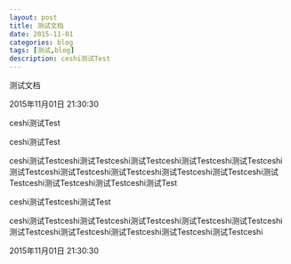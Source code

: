 ```yaml
---
layout: post
title: 测试文档
date: 2015-11-01
categories: blog
tags: [测试,blog]
description: ceshi测试Test
---
```


测试文档

2015年11月01日 21:30:30

ceshi测试Test

ceshi测试Test

ceshi测试Testceshi测试Testceshi测试Testceshi测试Testceshi测试Testceshi测试Testceshi测试Testceshi测试Testceshi测试Testceshi测试Testceshi测试Testceshi测试Testceshi测试Testceshi测试Test

ceshi测试Testceshi测试Test

ceshi测试Testceshi测试Testceshi测试Testceshi测试Testceshi测试Testceshi测试Testceshi测试Testceshi测试Testceshi测试Testceshi测试Testceshi

2015年11月01日 21:30:30
